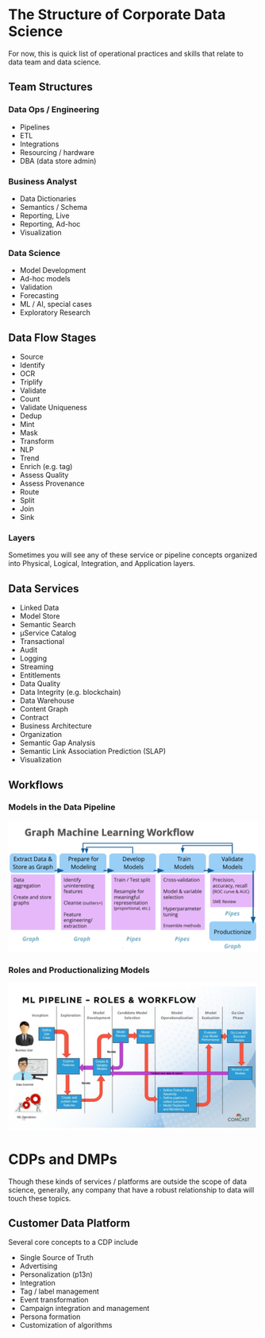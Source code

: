 # The Structure of Corporate Data Science

For now, this is quick list of operational practices and skills that relate to data team and data science. 

## Team Structures
### Data Ops / Engineering
* Pipelines
* ETL
* Integrations
* Resourcing / hardware
* DBA (data store admin)

### Business Analyst
* Data Dictionaries
* Semantics / Schema
* Reporting, Live
* Reporting, Ad-hoc
* Visualization

### Data Science
* Model Development
* Ad-hoc models
* Validation
* Forecasting
* ML / AI, special cases
* Exploratory Research

## Data Flow Stages

* Source
* Identify
* OCR
* Triplify
* Validate
* Count
* Validate Uniqueness
* Dedup
* Mint
* Mask
* Transform
* NLP
* Trend
* Enrich (e.g. tag)
* Assess Quality
* Assess Provenance
* Route
* Split
* Join
* Sink

### Layers

Sometimes you will see any of these service or pipeline concepts organized into Physical, Logical, Integration, and Application layers.

## Data Services

* Linked Data
* Model Store
* Semantic Search
* µService Catalog
* Transactional
* Audit
* Logging
* Streaming
* Entitlements
* Data Quality
* Data Integrity (e.g. blockchain)
* Data Warehouse
* Content Graph
* Contract
* Business Architecture
* Organization
* Semantic Gap Analysis
* Semantic Link Association Prediction (SLAP)
* Visualization


## Workflows

### Models in the Data Pipeline

![ML pipeline flow example, and roles](assets/data/graph-ml-workflow.png)

### Roles and Productionalizing Models

![ML pipeline flow example, and roles](assets/data/ML-pipeline-flow.png)


# CDPs and DMPs

Though these kinds of services / platforms are outside the scope of data science, generally, any company that have a robust relationship to data will touch these topics.

## Customer Data Platform

Several core concepts to a CDP include

* Single Source of Truth
* Advertising
* Personalization (p13n)
* Integration
* Tag / label management
* Event transformation
* Campaign integration and management
* Persona formation
* Customization of algorithms

